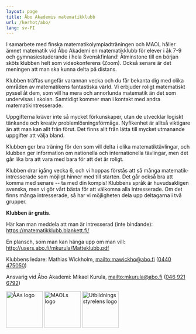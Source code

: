 ```yaml
---
layout: page
title: Åbo Akademis matematikklubb
url: /kerhot/abo/
lang: sv-FI
---
```


I samarbete med finska matematikolympiadträningen och MAOL håller ämnet matematik vid Åbo Akademi en matematik­klubb för elever i åk 7-9 och gymnasie­studerande i hela Svensk­finland! Åtminstone till en början sköts klubben helt som video­konferens (Zoom). Också senare är det meningen att man ska kunna delta på distans. 

Klubben träffas ungefär varannan vecka och du får bekanta dig med olika områden av matematikens fantastiska värld. Vi erbjuder roligt matematiskt pyssel åt dem, som vill ha mera och annorlunda matematik än det som undervisas i skolan. Samtidigt kommer man i kontakt med andra matematikintresserade. 

Uppgifterna kräver inte så mycket förkunskaper, utan de utvecklar logiskt tänkande och kreativ problem­lösnings­förmåga. Nyfikenhet är alltså viktigare än att man kan allt från förut. Det finns allt från lätta till mycket utmanande uppgifter att välja bland. 

Klubben ger bra träning för den som vill delta i olika matematiktävlingar, och klubben ger information om nationella och internationella tävlingar, men det går lika bra att vara med bara för att det är roligt. 

Klubben drar igång vecka 6, och vi hoppas förstås att så många matematik­intresserade som möjligt hinner med till starten. Det går också bra att komma med senare -- ta med din kompis! Klubbens språk är huvudsakligen svenska, men vi gör vårt bästa för att välkomna alla intresserade. Om det finns många intresserade, så har vi möjligheten dela upp deltagarna i två grupper. 

**Klubben är gratis**.

Här kan man meddela att man är intresserad (inte bindande): <https://matematikklubb.blankett.fi/>

En plansch, som man kan hänga upp om man vill: <http://users.abo.fi/mkurula/Matteklubb.pdf>

Klubbens ledare: Mathias Wickholm, <mailto:mawickho@abo.fi> ([0440 475050](tel:0440-475050))

Ansvarig vid Åbo Akademi: Mikael Kurula, <mailto:mkurula@abo.fi> ([046 921 6792](tel:046-921-6792))

<img src="https://matematiikkakilpailut.fi/kerhot/abo/%C3%85A%20logo.png" alt="ÅAs logo" height="100"/> 
<img src="https://matematiikkakilpailut.fi/kerhot/abo/MAOL%20logo.png" alt="MAOLs logo" height="100"/> 
<img src="https://matematiikkakilpailut.fi/kerhot/abo/UBS%20logo.png" alt="Utbildningsstyrelens logo" height="100"/>
